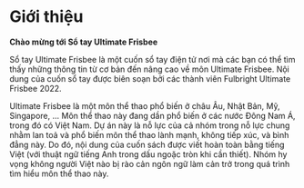 # Giới thiệu

**Chào mừng tới Sổ tay Ultimate Frisbee**

Sổ tay Ultimate Frisbee là một cuốn sổ tay điện tử nơi mà các bạn có thể tìm thấy những thông tin từ cơ bản đến nâng cao về môn Ultimate Frisbee. Nội dung của cuốn sổ tay được biên soạn bởi các thành viên Fulbright Ultimate Frisbee 2022.

Ultimate Frisbee là một môn thể thao phổ biến ở châu Âu, Nhật Bản, Mỹ, Singapore, ... Môn thể thao này đang dần phổ biến ở các nước Đông Nam Á, trong đó có Việt Nam. Dự án này là nỗ lực của cả nhóm trong nỗ lực chung nhằm lan toả và phổ biến môn thể thao lành mạnh, không tiếp xúc, và bình đẳng này. Do đó, nội dung của cuốn sách được viết hoàn toàn bằng tiếng Việt (với thuật ngữ tiếng Anh trong dấu ngoặc tròn khi cần thiết). Nhóm hy vọng không người Việt nào bị rào cản ngôn ngữ làm cản trở trong quá trình tìm hiểu môn thể thao này.

```{tableofcontents}
```
